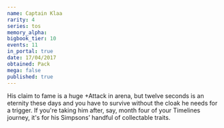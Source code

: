 ```yaml
---
name: Captain Klaa
rarity: 4
series: tos
memory_alpha:
bigbook_tier: 10
events: 11
in_portal: true
date: 17/04/2017
obtained: Pack
mega: false
published: true
---
```


His claim to fame is a huge +Attack in arena, but twelve seconds is an eternity these days and you have to survive without the cloak he needs for a trigger. If you're taking him after, say, month four of your Timelines journey, it's for his Simpsons’ handful of collectable traits.
